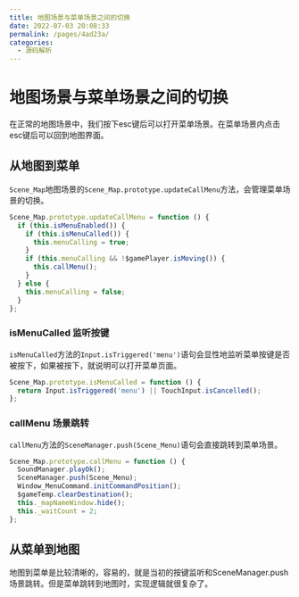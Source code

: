 ```yaml
---
title: 地图场景与菜单场景之间的切换
date: 2022-07-03 20:08:33
permalink: /pages/4ad23a/
categories: 
  - 源码解析
---
```


# 地图场景与菜单场景之间的切换
在正常的地图场景中，我们按下esc键后可以打开菜单场景。在菜单场景内点击esc键后可以回到地图界面。

## 从地图到菜单
`Scene_Map`地图场景的`Scene_Map.prototype.updateCallMenu`方法，会管理菜单场景的切换。
``` js {2-3,7}
Scene_Map.prototype.updateCallMenu = function () {
  if (this.isMenuEnabled()) {
    if (this.isMenuCalled()) {
      this.menuCalling = true;
    }
    if (this.menuCalling && !$gamePlayer.isMoving()) {
      this.callMenu();
    }
  } else {
    this.menuCalling = false;
  }
};
```




### isMenuCalled 监听按键
`isMenuCalled`方法的`Input.isTriggered('menu')`语句会显性地监听菜单按键是否被按下，如果被按下，就说明可以打开菜单页面。
``` js {2}
Scene_Map.prototype.isMenuCalled = function () {
  return Input.isTriggered('menu') || TouchInput.isCancelled();
};
```






### callMenu 场景跳转
`callMenu`方法的`SceneManager.push(Scene_Menu)`语句会直接跳转到菜单场景。
``` js {3}
Scene_Map.prototype.callMenu = function () {
  SoundManager.playOk();
  SceneManager.push(Scene_Menu);
  Window_MenuCommand.initCommandPosition();
  $gameTemp.clearDestination();
  this._mapNameWindow.hide();
  this._waitCount = 2;
};
```






## 从菜单到地图
地图到菜单是比较清晰的，容易的，就是当初的按键监听和SceneManager.push场景跳转。但是菜单跳转到地图时，实现逻辑就很复杂了。













